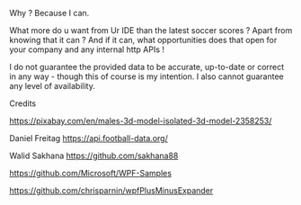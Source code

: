 Why ? Because I can.

What more do u want from Ur IDE than the latest soccer scores ? Apart from knowing that it can ? And if it can, what opportunities does that open for your company and any internal http APIs  ! 

I do not guarantee the provided data to be accurate, up-to-date or correct in any way - though this of course is my intention. I also cannot guarantee any level of availability.

Credits

https://pixabay.com/en/males-3d-model-isolated-3d-model-2358253/

Daniel Freitag https://api.football-data.org/

Walid Sakhana https://github.com/sakhana88

https://github.com/Microsoft/WPF-Samples

https://github.com/chrisparnin/wpfPlusMinusExpander
